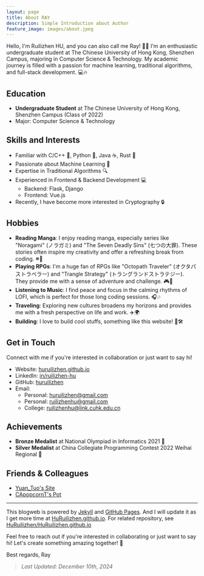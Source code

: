 ```yaml
---
layout: page
title: About RAY
description: Simple Introduction about Author
feature_image: images/about.jpeg
---
```


Hello, I'm Ruilizhen HU, and you can also call me Ray! 🚀😊 I'm an enthusiastic undergraduate student at The Chinese University of Hong Kong, Shenzhen Campus, majoring in Computer Science & Technology. My academic journey is filled with a passion for machine learning, traditional algorithms, and full-stack development. 💻🔥

## Education
- **Undergraduate Student** at The Chinese University of Hong Kong, Shenzhen Campus (Class of 2022)
- Major: Computer Science & Technology

## Skills and Interests
- Familiar with C/C++ 🐧, Python 🐍, Java ☕️, Rust 🦀
- Passionate about Machine Learning 🤖
- Expertise in Traditional Algorithms 🔍
- Experienced in Frontend & Backend Development 💻
  - Backend: Flask, Django
  - Frontend: Vue.js
- Recently, I have become more interested in Cryptography 🔒

## Hobbies
- **Reading Manga**: I enjoy reading manga, especially series like "Noragami" (ノラガミ) and "The Seven Deadly Sins" (七つの大罪). These stories often inspire my creativity and offer a refreshing break from coding. 𐩔📖
- **Playing RPGs**: I'm a huge fan of RPGs like "Octopath Traveler" (オクタパストラベラー) and "Trangle Strategy" (トラングランドストラテジー). They provide me with a sense of adventure and challenge. 🎮🌟
- **Listening to Music**: I find peace and focus in the calming rhythms of LOFI, which is perfect for those long coding sessions. 🎧🎶
- **Traveling**: Exploring new cultures broadens my horizons and provides me with a fresh perspective on life and work. ✈️🌍
- **Building**: I love to build cool stuffs, something like this website! 🚧🛠️

## Get in Touch
Connect with me if you're interested in collaboration or just want to say hi!

- Website: [huruilizhen.github.io](https://huruilizhen.github.io)
- LinkedIn: [in/ruilizhen-hu](https://www.linkedin.com/in/ruilizhen-hu)
- GitHub: [huruilizhen](https://github.com/HuRuilizhen)
- Email:
  - Personal: [huruilizhen@gmail.com](mailto:huruilizhen@gmail.com)
  - Personal: [ruilizhenhu@gmail.com](mailto:huruilizhen@gmail.com)
  - College: [ruilizhenhu@link.cuhk.edu.cn](mailto:ruilizhenhu@link.cuhk.edu.cn)

## Achievements
- **Bronze Medalist** at National Olympiad in Informatics 2021 🥉
- **Silver Medalist** at China Collegiate Programming Contest 2022 Weihai Regional 🥈

## Friends & Colleagues

- [Yuan_Tuo's Site](http://imwcr.cn)
- [CApopcornT's Pot](https://fried-jimihua.github.io)

---

This blogweb is powered by [Jekyll](https://jekyllrb.com/) and [GitHub Pages](https://pages.github.com/). And I will update it as I get more time at [HuRuilizhen.github.io](https://huruilizhen.github.io). For related repository, see [HuRuilizhen/HuRuilizhen.github.io](https://github.com/HuRuilizhen/HuRuilizhen.github.io)

Feel free to reach out if you're interested in collaborating or just want to say hi! Let's create something amazing together! 🚀

Best regards, Ray

> *Last Updated: December 10th, 2024*
